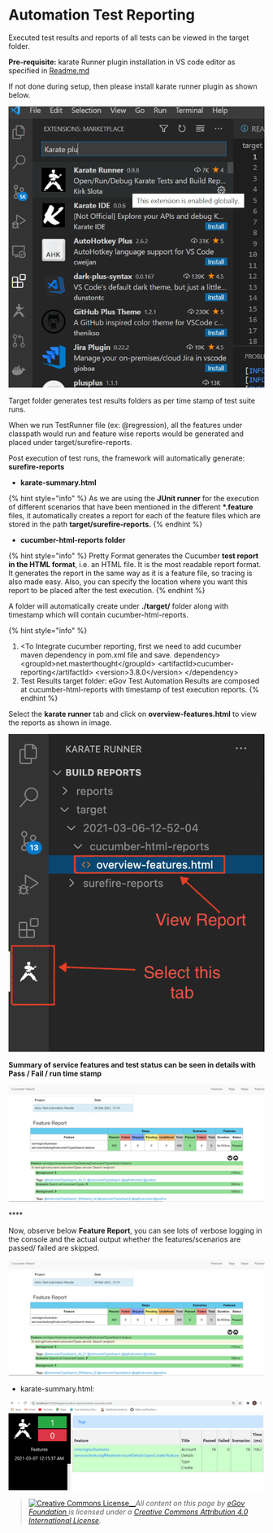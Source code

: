 # Automation Test Reporting

Executed test results and reports of all tests can be viewed in the target folder.

**Pre-requisite:** karate Runner plugin installation in VS code editor as specified in [Readme.md](https://github.com/egovernments/test-automation/blob/karate-master/README.md#digit-automation-code-setup)

If not done during setup, then please install karate runner plugin as shown below.

![](../../.gitbook/assets/163.png)

Target folder generates test results folders as per time stamp of test suite runs.

When we run TestRunner file \(ex: @regression\), all the features under classpath would run and feature wise reports would be generated and placed under target/surefire-reports.

Post execution of test runs, the framework will automatically generate: **surefire-reports**

* **karate-summary.html**

{% hint style="info" %}
As we are using the **JUnit runner** for the execution of different scenarios that have been mentioned in the different **\*.feature** files, it automatically creates a report for each of the feature files which are stored in the path **target/surefire-reports.**
{% endhint %}

* **cucumber-html-reports folder**

{% hint style="info" %}
Pretty Format generates the Cucumber **test report in the HTML format**, i.e. an HTML file. It is the most readable report format. It generates the report in the same way as it is a feature file, so tracing is also made easy. Also, you can specify the location where you want this report to be placed after the test execution.
{% endhint %}

A folder will automatically create under **./target/** folder along with timestamp which will contain cucumber-html-reports.

{% hint style="info" %}
1. &lt;To Integrate cucumber reporting, first we need to add cucumber maven dependency in pom.xml file and save. dependency&gt; &lt;groupId&gt;net.masterthought&lt;/groupId&gt; &lt;artifactId&gt;cucumber-reporting&lt;/artifactId&gt; &lt;version&gt;3.8.0&lt;/version&gt; &lt;/dependency&gt;
2. Test Results target folder: eGov Test Automation Results are composed at cucumber-html-reports with timestamp of test execution reports.
{% endhint %}

Select the **karate runner** tab and click on **overview-features.html** to view the reports as shown in image.

![](../../.gitbook/assets/164.png)

**Summary of service features and test status can be seen in details with Pass / Fail / run time stamp**

![](../../.gitbook/assets/160.png)

\*\*\*\*

Now, observe below **Feature Report**, you can see lots of verbose logging in the console and the actual output whether the features/scenarios are passed/ failed are skipped.

![](../../.gitbook/assets/159.png)

* karate-summary.html:

![](../../.gitbook/assets/158.png)

> [![Creative Commons License](https://i.creativecommons.org/l/by/4.0/80x15.png)\_\_](http://creativecommons.org/licenses/by/4.0/)_All content on this page by_ [_eGov Foundation_ ](https://egov.org.in/)_is licensed under a_ [_Creative Commons Attribution 4.0 International License_](http://creativecommons.org/licenses/by/4.0/)_._

